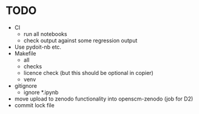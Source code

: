 # TODO

- CI
    - run all notebooks
    - check output against some regression output
- Use pydoit-nb etc.
- Makefile
    - all
    - checks
    - licence check (but this should be optional in copier)
    - venv
- gitignore
    - ignore *.ipynb
- move upload to zenodo functionality into openscm-zenodo (job for D2)
- commit lock file

